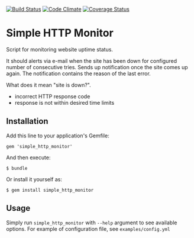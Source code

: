 [![Build Status](https://travis-ci.org/denyago/simple_http_monitor.png?branch=master)](https://travis-ci.org/denyago/simple_http_monitor)
[![Code Climate](https://codeclimate.com/github/denyago/simple_http_monitor.png)](https://codeclimate.com/github/denyago/simple_http_monitor)
[![Coverage Status](https://coveralls.io/repos/denyago/simple_http_monitor/badge.png)](https://coveralls.io/r/denyago/simple_http_monitor)

# Simple HTTP Monitor

Script for monitoring website uptime status.

It should alerts via e-mail when the site has been down for configured number of consecutive tries.
Sends up notification once the site comes up again. The notification contains the reason of the last error.

What does it mean "site is down?".
- incorrect HTTP response code
- response is not within desired time limits

## Installation

Add this line to your application's Gemfile:

    gem 'simple_http_monitor'

And then execute:

    $ bundle

Or install it yourself as:

    $ gem install simple_http_monitor

## Usage

Simply run `simple_http_monitor` with `--help` argument to see available options.
For example of configuration file, see `examples/config.yml`

